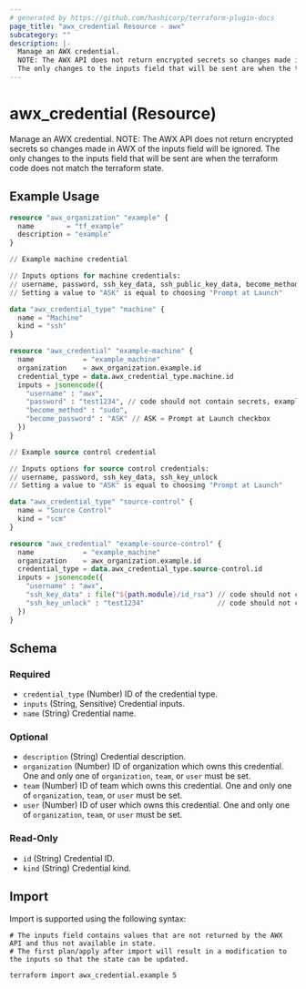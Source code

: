 ```yaml
---
# generated by https://github.com/hashicorp/terraform-plugin-docs
page_title: "awx_credential Resource - awx"
subcategory: ""
description: |-
  Manage an AWX credential.
  NOTE: The AWX API does not return encrypted secrets so changes made in AWX of the inputs field will be ignored.
  The only changes to the inputs field that will be sent are when the terraform code does not match the terraform state.
---
```


# awx_credential (Resource)

Manage an AWX credential. 
NOTE: The AWX API does not return encrypted secrets so changes made in AWX of the inputs field will be ignored. 
The only changes to the inputs field that will be sent are when the terraform code does not match the terraform state.

## Example Usage

```terraform
resource "awx_organization" "example" {
  name        = "tf_example"
  description = "example"
}

// Example machine credential

// Inputs options for machine credentials:
// username, password, ssh_key_data, ssh_public_key_data, become_method, become_password, ssh_key_unlock
// Setting a value to "ASK" is equal to choosing "Prompt at Launch"

data "awx_credential_type" "machine" {
  name = "Machine"
  kind = "ssh"
}

resource "awx_credential" "example-machine" {
  name            = "example_machine"
  organization    = awx_organization.example.id
  credential_type = data.awx_credential_type.machine.id
  inputs = jsonencode({
    "username" : "awx",
    "password" : "test1234", // code should not contain secrets, example only
    "become_method" : "sudo",
    "become_password" : "ASK" // ASK = Prompt at Launch checkbox
  })
}

// Example source control credential

// Inputs options for source control credentials:
// username, password, ssh_key_data, ssh_key_unlock
// Setting a value to "ASK" is equal to choosing "Prompt at Launch"

data "awx_credential_type" "source-control" {
  name = "Source Control"
  kind = "scm"
}

resource "awx_credential" "example-source-control" {
  name            = "example_machine"
  organization    = awx_organization.example.id
  credential_type = data.awx_credential_type.source-control.id
  inputs = jsonencode({
    "username" : "awx",
    "ssh_key_data" : file("${path.module}/id_rsa") // code should not contain secrets, example only
    "ssh_key_unlock" : "test1234"                  // code should not contain secrets, example only
  })
}
```

<!-- schema generated by tfplugindocs -->
## Schema

### Required

- `credential_type` (Number) ID of the credential type.
- `inputs` (String, Sensitive) Credential inputs.
- `name` (String) Credential name.

### Optional

- `description` (String) Credential description.
- `organization` (Number) ID of organization which owns this credential. One and only one of `organization`, `team`, or `user` must be set.
- `team` (Number) ID of team which owns this credential. One and only one of `organization`, `team`, or `user` must be set.
- `user` (Number) ID of user which owns this credential. One and only one of `organization`, `team`, or `user` must be set.

### Read-Only

- `id` (String) Credential ID.
- `kind` (String) Credential kind.

## Import

Import is supported using the following syntax:

```shell
# The inputs field contains values that are not returned by the AWX API and thus not available in state.
# The first plan/apply after import will result in a modification to the inputs so that the state can be updated.

terraform import awx_credential.example 5
```
